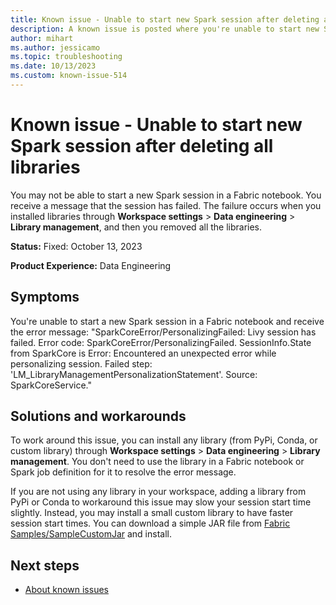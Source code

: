 ```yaml
---
title: Known issue - Unable to start new Spark session after deleting all libraries
description: A known issue is posted where you're unable to start new Spark session after deleting all libraries
author: mihart
ms.author: jessicamo
ms.topic: troubleshooting 
ms.date: 10/13/2023
ms.custom: known-issue-514
---
```


# Known issue - Unable to start new Spark session after deleting all libraries

You may not be able to start a new Spark session in a Fabric notebook.  You receive a message that the session has failed.  The failure occurs when you installed libraries through **Workspace settings** > **Data engineering** > **Library management**, and then you removed all the libraries.

**Status:** Fixed: October 13, 2023

**Product Experience:** Data Engineering

## Symptoms

You're unable to start a new Spark session in a Fabric notebook and receive the error message: "SparkCoreError/PersonalizingFailed: Livy session has failed. Error code: SparkCoreError/PersonalizingFailed. SessionInfo.State from SparkCore is Error: Encountered an unexpected error while personalizing session. Failed step: 'LM_LibraryManagementPersonalizationStatement'. Source: SparkCoreService."

## Solutions and workarounds

To work around this issue, you can install any library (from PyPi, Conda, or custom library) through **Workspace settings** > **Data engineering** > **Library management**.  You don't need to use the library in a Fabric notebook or Spark job definition for it to resolve the error message.

If you are not using any library in your workspace, adding a library from PyPi or Conda to workaround this issue may slow your session start time slightly. Instead, you may install a small custom library to have faster session start times. You can download a simple JAR file from [Fabric Samples/SampleCustomJar](https://github.com/microsoft/fabric-samples/tree/main/docs-samples/data-engineering/SampleCustomJAR) and install.

## Next steps

- [About known issues](https://support.fabric.microsoft.com/known-issues)
